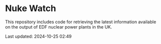 # Nuke Watch

This repository includes code for retrieving the latest information available on the output of EDF nuclear power plants in the UK.

Last updated: 2024-10-25 02:49